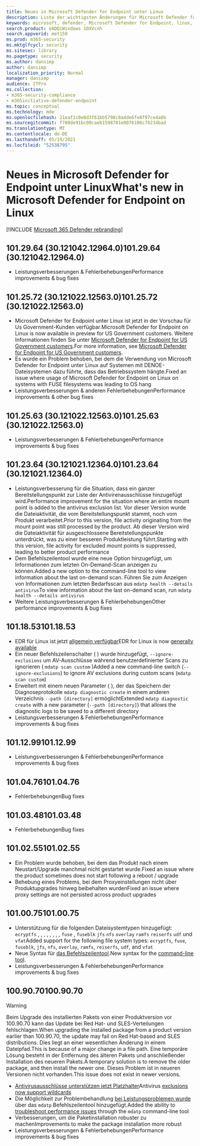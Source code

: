 ```yaml
---
title: Neues in Microsoft Defender for Endpoint unter Linux
description: Liste der wichtigsten Änderungen für Microsoft Defender for Endpoint unter Linux.
keywords: microsoft, defender, Microsoft Defender for Endpoint, linux, whatsnew, release
search.product: eADQiWindows 10XVcnh
search.appverid: met150
ms.prod: m365-security
ms.mktglfcycl: security
ms.sitesec: library
ms.pagetype: security
ms.author: dansimp
author: dansimp
localization_priority: Normal
manager: dansimp
audience: ITPro
ms.collection:
- m365-security-compliance
- m365initiative-defender-endpoint
ms.topic: conceptual
ms.technology: mde
ms.openlocfilehash: 21eaf1c0e0d3f61bb5798c8a4de6fe8f97ce4a0b
ms.sourcegitcommit: f780de91bc00caeb1598781e0076106c76234bad
ms.translationtype: MT
ms.contentlocale: de-DE
ms.lasthandoff: 05/19/2021
ms.locfileid: "52538795"
---
```

# <a name="whats-new-in-microsoft-defender-for-endpoint-on-linux"></a><span data-ttu-id="cd94c-104">Neues in Microsoft Defender for Endpoint unter Linux</span><span class="sxs-lookup"><span data-stu-id="cd94c-104">What's new in Microsoft Defender for Endpoint on Linux</span></span>

[!INCLUDE [Microsoft 365 Defender rebranding](../../includes/microsoft-defender.md)]

## <a name="1012964-30121042129640"></a><span data-ttu-id="cd94c-105">101.29.64 (30.121042.12964.0)</span><span class="sxs-lookup"><span data-stu-id="cd94c-105">101.29.64 (30.121042.12964.0)</span></span>

- <span data-ttu-id="cd94c-106">Leistungsverbesserungen & Fehlerbehebungen</span><span class="sxs-lookup"><span data-stu-id="cd94c-106">Performance improvements & bug fixes</span></span>

## <a name="1012572-30121022125630"></a><span data-ttu-id="cd94c-107">101.25.72 (30.121022.12563.0)</span><span class="sxs-lookup"><span data-stu-id="cd94c-107">101.25.72 (30.121022.12563.0)</span></span>

- <span data-ttu-id="cd94c-108">Microsoft Defender for Endpoint unter Linux ist jetzt in der Vorschau für Us Government-Kunden verfügbar.</span><span class="sxs-lookup"><span data-stu-id="cd94c-108">Microsoft Defender for Endpoint on Linux is now available in preview for US Government customers.</span></span> <span data-ttu-id="cd94c-109">Weitere Informationen finden Sie unter [Microsoft Defender for Endpoint for US Government customers](gov.md).</span><span class="sxs-lookup"><span data-stu-id="cd94c-109">For more information, see [Microsoft Defender for Endpoint for US Government customers](gov.md).</span></span>
- <span data-ttu-id="cd94c-110">Es wurde ein Problem behoben, bei dem die Verwendung von Microsoft Defender for Endpoint unter Linux auf Systemen mit DENOE-Dateisystemen dazu führte, dass das Betriebssystem hängte.</span><span class="sxs-lookup"><span data-stu-id="cd94c-110">Fixed an issue where usage of Microsoft Defender for Endpoint on Linux on systems with FUSE filesystems was leading to OS hang</span></span>
- <span data-ttu-id="cd94c-111">Leistungsverbesserungen & anderen Fehlerbehebungen</span><span class="sxs-lookup"><span data-stu-id="cd94c-111">Performance improvements & other bug fixes</span></span>

## <a name="1012563-30121022125630"></a><span data-ttu-id="cd94c-112">101.25.63 (30.121022.12563.0)</span><span class="sxs-lookup"><span data-stu-id="cd94c-112">101.25.63 (30.121022.12563.0)</span></span>

- <span data-ttu-id="cd94c-113">Leistungsverbesserungen & Fehlerbehebungen</span><span class="sxs-lookup"><span data-stu-id="cd94c-113">Performance improvements & bug fixes</span></span>

## <a name="1012364-30121021123640"></a><span data-ttu-id="cd94c-114">101.23.64 (30.121021.12364.0)</span><span class="sxs-lookup"><span data-stu-id="cd94c-114">101.23.64 (30.121021.12364.0)</span></span>

- <span data-ttu-id="cd94c-115">Leistungsverbesserung für die Situation, dass ein ganzer Bereitstellungspunkt zur Liste der Antivirenausschlüsse hinzugefügt wird.</span><span class="sxs-lookup"><span data-stu-id="cd94c-115">Performance improvement for the situation where an entire mount point is added to the antivirus exclusion list.</span></span> <span data-ttu-id="cd94c-116">Vor dieser Version wurde die Dateiaktivität, die vom Bereitstellungspunkt stammt, noch vom Produkt verarbeitet.</span><span class="sxs-lookup"><span data-stu-id="cd94c-116">Prior to this version, file activity originating from the mount point was still processed by the product.</span></span> <span data-ttu-id="cd94c-117">Ab dieser Version wird die Dateiaktivität für ausgeschlossene Bereitstellungspunkte unterdrückt, was zu einer besseren Produktleistung führt.</span><span class="sxs-lookup"><span data-stu-id="cd94c-117">Starting with this version, file activity for excluded mount points is suppressed, leading to better product performance</span></span>
- <span data-ttu-id="cd94c-118">Dem Befehlszeilentool wurde eine neue Option hinzugefügt, um Informationen zum letzten On-Demand-Scan anzeigen zu können.</span><span class="sxs-lookup"><span data-stu-id="cd94c-118">Added a new option to the command-line tool to view information about the last on-demand scan.</span></span> <span data-ttu-id="cd94c-119">Führen Sie zum Anzeigen von Informationen zum letzten Bedarfsscan aus `mdatp health --details antivirus`</span><span class="sxs-lookup"><span data-stu-id="cd94c-119">To view information about the last on-demand scan, run `mdatp health --details antivirus`</span></span>
- <span data-ttu-id="cd94c-120">Weitere Leistungsverbesserungen & Fehlerbehebungen</span><span class="sxs-lookup"><span data-stu-id="cd94c-120">Other performance improvements & bug fixes</span></span>

## <a name="1011853"></a><span data-ttu-id="cd94c-121">101.18.53</span><span class="sxs-lookup"><span data-stu-id="cd94c-121">101.18.53</span></span>

- <span data-ttu-id="cd94c-122">EDR für Linux ist jetzt [allgemein verfügbar](https://techcommunity.microsoft.com/t5/microsoft-defender-for-endpoint/edr-for-linux-is-now-is-generally-available/ba-p/2048539)</span><span class="sxs-lookup"><span data-stu-id="cd94c-122">EDR for Linux is now [generally available](https://techcommunity.microsoft.com/t5/microsoft-defender-for-endpoint/edr-for-linux-is-now-is-generally-available/ba-p/2048539)</span></span>
- <span data-ttu-id="cd94c-123">Ein neuer Befehlszeilenschalter ( ) wurde hinzugefügt, `--ignore-exclusions` um AV-Ausschlüsse während benutzerdefinierter Scans zu ignorieren ( `mdatp scan custom` )</span><span class="sxs-lookup"><span data-stu-id="cd94c-123">Added a new command-line switch (`--ignore-exclusions`) to ignore AV exclusions during custom scans (`mdatp scan custom`)</span></span>
- <span data-ttu-id="cd94c-124">Erweitert mit einem neuen Parameter ( ), der das Speichern der Diagnoseprotokolle `mdatp diagnostic create` in einem anderen Verzeichnis `--path [directory]` ermöglicht</span><span class="sxs-lookup"><span data-stu-id="cd94c-124">Extended `mdatp diagnostic create` with a new parameter (`--path [directory]`) that allows the diagnostic logs to be saved to a different directory</span></span>
- <span data-ttu-id="cd94c-125">Leistungsverbesserungen & Fehlerbehebungen</span><span class="sxs-lookup"><span data-stu-id="cd94c-125">Performance improvements & bug fixes</span></span>

## <a name="1011299"></a><span data-ttu-id="cd94c-126">101.12.99</span><span class="sxs-lookup"><span data-stu-id="cd94c-126">101.12.99</span></span>

- <span data-ttu-id="cd94c-127">Leistungsverbesserungen & Fehlerbehebungen</span><span class="sxs-lookup"><span data-stu-id="cd94c-127">Performance improvements & bug fixes</span></span>

## <a name="1010476"></a><span data-ttu-id="cd94c-128">101.04.76</span><span class="sxs-lookup"><span data-stu-id="cd94c-128">101.04.76</span></span>

- <span data-ttu-id="cd94c-129">Fehlerbehebungen</span><span class="sxs-lookup"><span data-stu-id="cd94c-129">Bug fixes</span></span>

## <a name="1010348"></a><span data-ttu-id="cd94c-130">101.03.48</span><span class="sxs-lookup"><span data-stu-id="cd94c-130">101.03.48</span></span>

- <span data-ttu-id="cd94c-131">Fehlerbehebungen</span><span class="sxs-lookup"><span data-stu-id="cd94c-131">Bug fixes</span></span>

## <a name="1010255"></a><span data-ttu-id="cd94c-132">101.02.55</span><span class="sxs-lookup"><span data-stu-id="cd94c-132">101.02.55</span></span>

- <span data-ttu-id="cd94c-133">Ein Problem wurde behoben, bei dem das Produkt nach einem Neustart/Upgrade manchmal nicht gestartet wurde.</span><span class="sxs-lookup"><span data-stu-id="cd94c-133">Fixed an issue where the product sometimes does not start following a reboot / upgrade</span></span>
- <span data-ttu-id="cd94c-134">Behebung eines Problems, bei dem Proxyeinstellungen nicht über Produktupgrades hinweg beibehalten wurden</span><span class="sxs-lookup"><span data-stu-id="cd94c-134">Fixed an issue where proxy settings are not persisted across product upgrades</span></span>

## <a name="1010075"></a><span data-ttu-id="cd94c-135">101.00.75</span><span class="sxs-lookup"><span data-stu-id="cd94c-135">101.00.75</span></span>

- <span data-ttu-id="cd94c-136">Unterstützung für die folgenden Dateisystemtypen hinzugefügt: `ecryptfs` , , , , , , , , `fuse` , `fuseblk` `jfs` `nfs` `overlay` `ramfs` `reiserfs` `udf` und `vfat`</span><span class="sxs-lookup"><span data-stu-id="cd94c-136">Added support for the following file system types: `ecryptfs`, `fuse`, `fuseblk`, `jfs`, `nfs`, `overlay`, `ramfs`, `reiserfs`, `udf`, and `vfat`</span></span>
- <span data-ttu-id="cd94c-137">Neue Syntax für [das Befehlszeilentool](linux-resources.md#configure-from-the-command-line).</span><span class="sxs-lookup"><span data-stu-id="cd94c-137">New syntax for the [command-line tool](linux-resources.md#configure-from-the-command-line).</span></span>
- <span data-ttu-id="cd94c-138">Leistungsverbesserungen & Fehlerbehebungen</span><span class="sxs-lookup"><span data-stu-id="cd94c-138">Performance improvements & bug fixes</span></span>

## <a name="1009070"></a><span data-ttu-id="cd94c-139">100.90.70</span><span class="sxs-lookup"><span data-stu-id="cd94c-139">100.90.70</span></span>

> [!WARNING]
> <span data-ttu-id="cd94c-140">Beim Upgrade des installierten Pakets von einer Produktversion vor 100.90.70 kann das Update bei Red Hat- und SLES-Verteilungen fehlschlagen.</span><span class="sxs-lookup"><span data-stu-id="cd94c-140">When upgrading the installed package from a product version earlier than 100.90.70, the update may fail on Red Hat-based and SLES distributions.</span></span> <span data-ttu-id="cd94c-141">Dies liegt an einer wesentlichen Änderung in einem Dateipfad.</span><span class="sxs-lookup"><span data-stu-id="cd94c-141">This is because of a major change in a file path.</span></span> <span data-ttu-id="cd94c-142">Eine temporäre Lösung besteht in der Entfernung des älteren Pakets und anschließender Installation des neueren Pakets.</span><span class="sxs-lookup"><span data-stu-id="cd94c-142">A temporary solution is to remove the older package, and then install the newer one.</span></span> <span data-ttu-id="cd94c-143">Dieses Problem ist in neueren Versionen nicht vorhanden.</span><span class="sxs-lookup"><span data-stu-id="cd94c-143">This issue does not exist in newer versions.</span></span>

- <span data-ttu-id="cd94c-144">[Antivirusausschlüsse unterstützen jetzt Platzhalter](linux-exclusions.md#supported-exclusion-types)</span><span class="sxs-lookup"><span data-stu-id="cd94c-144">Antivirus [exclusions now support wildcards](linux-exclusions.md#supported-exclusion-types)</span></span>
- <span data-ttu-id="cd94c-145">Die Möglichkeit zur Problembehandlung [bei Leistungsproblemen wurde](linux-support-perf.md) über das `mdatp` Befehlszeilentool hinzugefügt.</span><span class="sxs-lookup"><span data-stu-id="cd94c-145">Added the ability to [troubleshoot performance issues](linux-support-perf.md) through the `mdatp` command-line tool</span></span>
- <span data-ttu-id="cd94c-146">Verbesserungen, um die Paketinstallation robuster zu machen</span><span class="sxs-lookup"><span data-stu-id="cd94c-146">Improvements to make the package installation more robust</span></span>
- <span data-ttu-id="cd94c-147">Leistungsverbesserungen & Fehlerbehebungen</span><span class="sxs-lookup"><span data-stu-id="cd94c-147">Performance improvements & bug fixes</span></span>
